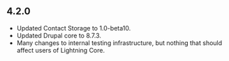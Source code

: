 ## 4.2.0
* Updated Contact Storage to 1.0-beta10.
* Updated Drupal core to 8.7.3.
* Many changes to internal testing infrastructure, but nothing that
  should affect users of Lightning Core.
